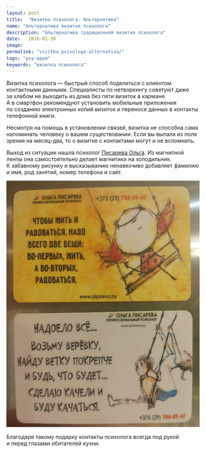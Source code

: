 ```yaml
---
layout: post
title:  "Визитка психолога. Альтернатива"
name: "Альтернатива визитке психолога"
description: "Альтернатива традиционной визитке психолога"
date:   2016-01-30			 
image: 
permalink: "vizitka-psixologa-alternativa/"
tags: "psy-идеи"
keywords: "визитка психолога"
---
```


<p>Визитка психолога&nbsp;— быстрый способ поделиться с&nbsp;клиентом контактными данными. Специалисты по&nbsp;нетворкингу советуют даже за&nbsp;хлебом не&nbsp;выходить из&nbsp;дома без пяти визиток в&nbsp;кармане. А&nbsp;в&nbsp;смартфон рекомендуют установить мобильные приложения по&nbsp;созданию электронных копий визиток и&nbsp;переносе данных в&nbsp;контакты телефонной книги.</p>
<p>Несмотря на&nbsp;помощь в&nbsp;установлении связей, визитка не&nbsp;способна сама напоминать человеку о&nbsp;вашем существовании. Если вы&nbsp;выпали из&nbsp;поля зрения на&nbsp;месяц-два, то&nbsp;о&nbsp;визитке с&nbsp;контактами могут и&nbsp;не&nbsp;вспомнить.</p>
<p>Выход из&nbsp;ситуации нашла психолог <a href="http://goo.gl/GBkVfa">Писарева Ольга</a>. Из&nbsp;магнитной ленты она самостоятельно делает магнитики на&nbsp;холодильник. К&nbsp;забавному рисунку и&nbsp;высказыванию ненавязчиво добавляет фамилию и&nbsp;имя, род занятий, номер телефона и&nbsp;сайт.</p>
<img src="/images/pisareva.jpg" alt="магниты на холодильник. альтернатива визиткам" width="580" height="642" layout="responsive" />
<p>Благодаря такому подарку контакты психолога всегда под рукой и&nbsp;перед глазами обитателей кухни.</p>
